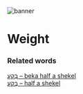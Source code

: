 <html><body><img id="banner" src="/sahd/images/banners/banner.png" alt="banner" /></body></html>

# **Weight**


### Related words
[בֶּקַע – beka half a shekel](../words/beka_half_a_shekel.md)<br>[בֶַּקַע – half a shekel](../words/half_a_shekel.md)<br>